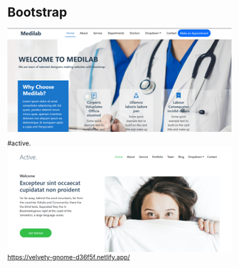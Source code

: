 # Bootstrap

![image](https://github.com/tanvii-18/Bootstrap/blob/64c71d4babfd4906aeddd254e3e5b2c426b5518a/bootstrap%20exam/Screenshot%202024-12-16%20182703.png)

#active.
![active](https://github.com/tanvii-18/Bootstrap/blob/54e3e92f8a3a52947031bc179c7382b24f694f8a/Screenshot%202025-01-11%20200700.png)
<https://velvety-gnome-d36f5f.netlify.app/>
